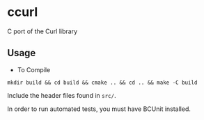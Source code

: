 # ccurl
C port of the Curl library

## Usage

* To Compile

`mkdir build && cd build && cmake .. && cd .. && make -C build`

Include the header files found in `src/`.

In order to run automated tests, you must have BCUnit installed.
